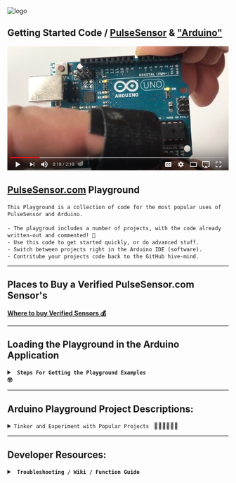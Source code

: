 
![logo](https://avatars0.githubusercontent.com/u/7002937?v=3&s=200)

## Getting Started Code / <a href="http://www.pulsesensor.com">PulseSensor</a>  & <a href="http://arduino.cc/"> "Arduino"</a>

[![Alt text](https://github.com/yury-g/MyCodePlayground/blob/master/screenshot-opener-video.png?raw=true)](https://youtu.be/RbB8NSRa5X4)



## [PulseSensor.com](https://pulsesensor.com) Playground
```
This Playground is a collection of code for the most popular uses of PulseSensor and Arduino.  

- The playgroud includes a number of projects, with the code already written-out and commented! 🤘 
- Use this code to get started quickly, or do advanced stuff. 
- Switch between projects right in the Arduino IDE (software). 
- Contritube your projects code back to the GitHub hive-mind. 
```

---

## Places to Buy a Verified PulseSensor.com Sensor's 
 <b><a href="https://github.com/WorldFamousElectronics/PulseSensorPlayground/wiki/Buy-%22Verified-PulseSensor.com%22"> Where to buy Verified Sensors 💰 </a>  </b>

  



---
## Loading the Playground in the Arduino Application
 <b><details><summary><code> Steps For Getting the Playground Examples  </code> 🤓</summary></b>
### 

An Arduino Library is a collection of code and examples on a specific topic or device.  For example, our PulseSensor Playground Library is a collection of code and projects made just for your PulseSensor and Arduino.

(**NOTE** If you do not have Arduino, you can download it [here](https://www.arduino.cc/en/Main/Software))

To install the PulseSensor Playground Library, in Arduino, to go
`Sketch > Include Library > Manage Library...`

<img src="https://github.com/yury-g/MyCodePlayground/blob/master/images/ManageLibraries.png" width="500">


In the Library Manager: Search for and Select
`"PulseSensor.com`

<img src="https://github.com/yury-g/MyCodePlayground/blob/master/images/SearchForPulseSensor.png" width="500">


Install or update to the lastest version.👍

<img src="https://github.com/yury-g/MyCodePlayground/blob/master/images/InstallLatestVersion.png" width="500">


Hurray!  Once this library is installed you will see our examples in Arduino's dropdown!
To select an example project, go to:
`File > Examples > PulseSensor Playground > GettingStartedProject`
<img src="https://github.com/yury-g/MyCodePlayground/blob/master/images/ExamplesPlaygroundGettingStartedMenuPullDown.png" width="500">





More Info On Libraries in General 👉    [https://www.arduino.cc/en/Guide/Libraries](https://www.arduino.cc/en/Guide/Libraries).


</div>
</details>

---
## Arduino Playground Project Descriptions:
<details><summary><code>Tinker and Experiment with Popular Projects </code> 👩🏽‍💻👩🏻‍🔬</summary>

### Getting Started Project:  
  Plug your sensor in for the first time!  Blink an LED with your pulse, live.

- [**Project Page**](https://pulsesensor.com/pages/code-and-guide)

  <img src="https://cdn.shopify.com/s/files/1/0100/6632/files/PulseSensor_GettingStarted_bb_1024x1024.png?v=1511986616" width="400">
---

### Calculate BPM:  
  Focus-in on the code that calculates a user's HeartRate Beats Per Minute, "BPM".    
  See the best practises to get the best signal.  

- [**Project Page**](https://pulsesensor.com/pages/getting-advanced)

  <img src="https://cdn.shopify.com/s/files/1/0100/6632/files/PulseSensor_GettingAdvanced_bb_1024x1024.png?v=1511986194" width="400">
---

### Make A Sound to a live Heartbeat:  
  Transform the heartbeat into a live "beep" with a speaker.  

- [**Project Page**](https://pulsesensor.com/pages/pulse-sensor-speaker-tutorial)

  <img src="https://cdn.shopify.com/s/files/1/0100/6632/files/PulseSensor_Speaker_bb_61a0333f-e868-4123-961d-7456a31fa928_1024x1024.png?v=1510863829" width="400">
---  

### Move a Motor to a live Heartbeat:  
  Make a servo motor pulse to your live heartbeat.  

- [**Project Page**](https://pulsesensor.com/pages/pulse-sensor-servo-tutorial)

  <img src="https://cdn.shopify.com/s/files/1/0100/6632/files/PulseSensor_Servo_bb_87fce9fc-dc47-4208-b708-a7edb6df58a2_1024x1024.png?v=1510863990" width="400">
 ---

### Connect Two (or more) Pulse Sensors:  
  Use 2 or more Pulse Sensors on one Arduino.  

- [**Project Page**](https://pulsesensor.com/pages/two-or-more-pulse-sensors)

  <img src="https://cdn.shopify.com/s/files/1/0100/6632/files/2_PulseSensors_bb_grande.png?v=1516733684" width="400">
 ---

### Processing Visualizer:

  Get detailed visualization of the heart's pulse and behavior. Send the PulseSensor data into Processing!

- [**Project Page**](https://pulsesensor.com/pages/getting-advanced)

  <img src="https://cdn.shopify.com/s/files/1/0100/6632/files/ScreenShot_1024x1024.png?v=1491857113" width="400">

---

### Pulse Transit Time:

  Use two Pulse Sensors on different parts of your body to measure Pulse Transit Time!

- [**Project Page**](https://pulsesensor.com/pages/pulse-transit-time)

  <img src="https://cdn.shopify.com/s/files/1/0100/6632/files/PulseSensor_PTT-17042_grande.jpg?v=1517336059" width="400">

---

</div>
</details>


---
## Developer Resources:

<b><details><summary><code> Troubleshooting / Wiki / Function Guide  </code>  </summary></b>

### The Functions Guide

We put together a [HANDY GUIDE](https://github.com/biomurph/PulseSensorPlayground/blob/master/resources/PulseSenaor%20Playground%20Tools.md) to the function-ality of our library. Check it out if you want to dive into the inner workings!

--- 

### Troubleshooting Your Signal: 

 <b><details><summary><code> Ugh, Where's the Beat ? </code>😵</summary></b>
  If you're having trouble seeing a heartbeat, make sure that you are using 'Goldilocks' pressure on the Pulse Sensor: Not too hard, not too soft. Squeezing the Pulse Sensor too hard against your skin will make the heartbeat go away, and not enough pressure will cause too much noise to creep in!
  
If you are seeing way too many Beats Per Minute, or you are getting lots of noise, try adjusting the Threshold setting. The Threshold variable tells Arduino when to find a pulse that is legit. Adjust this number (noted below with arrows) up for less sensitivity and down for more sensitivity. In the [**StarterProject**](https://pulsesensor.com/pages/code-and-guide) you can find the Threshold variable as shown in the pic below:
  
  ![StarterThreshold](https://github.com/biomurph/PulseSensorPlayground/blob/master/Images/screenshot-threshold-arrows.png)
  
In the other examples, the `THRESHOLD` is defined at the top of the code.
  
</div>
   </details>

---

### Give and Get Feedback
The [Issues Tab](https://github.com/WorldFamousElectronics/PulseSensorStarterProject/issues) will get you the quickest answers to common techinal questions. 


---

#### Legal:  PulseSensor.com® World Famous Electronics llc. in Brooklyn, NY. USA
  
</div>
</details> 

